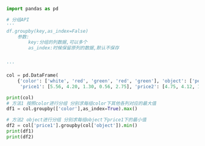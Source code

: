 
<BlogInfo title="12.分组与聚合" author="白日梦想猿" pv=0 read_times=0 pre_cost_time=0分28秒 category="pandas学习" tag_list="['pandas学习']" create_time="2021.08.24 17:21:28" update_time="2021.08.24 17:35:38" />

```python
import pandas as pd

# 分组API
'''
df.groupby(key,as_index=False)
    参数:
        key:分组的列数据,可以多个
        as_index:时候保留原列的数据,默认不保存


'''

col = pd.DataFrame(
    {'color': ['white', 'red', 'green', 'red', 'green'], 'object': ['pen', 'pencil', 'pencil', 'ashtray', 'pen'],
     'price1': [5.56, 4.20, 1.30, 0.56, 2.75], 'price2': [4.75, 4.12, 1.60, 0.75, 3.15]})

print(col)
# 方法1 按照color进行分组 分别求每组color下其他各列对应的最大值
df1 = col.groupby(['color'],as_index=True).max()

# 方法2 object进行分组 分别求每组object下price1下的最小值
df2 = col['price1'].groupby(col['object']).min()
print(df1)
print(df2)

```
